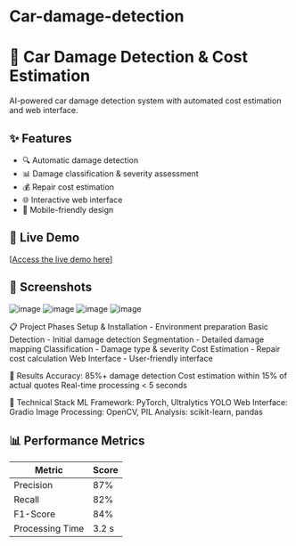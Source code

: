 # Car-damage-detection
# 🚗 Car Damage Detection & Cost Estimation

AI-powered car damage detection system with automated cost estimation and web interface.

## ✨ Features
- 🔍 Automatic damage detection
- 📊 Damage classification & severity assessment
- 💰 Repair cost estimation
- 🌐 Interactive web interface
- 📱 Mobile-friendly design

## 🚀 Live Demo
[[Access the live demo here](https://huggingface.co/spaces/alien1713/car-damage-detection)]

## 📸 Screenshots
![image](https://github.com/user-attachments/assets/0828c668-ea57-489c-aad6-65cc9131ac88)
![image](https://github.com/user-attachments/assets/d265e555-88fc-4a7e-b972-9b40673667b2)
![image](https://github.com/user-attachments/assets/d979bee5-5df4-4e92-a977-f1884866dffe)
![image](https://github.com/user-attachments/assets/0d97573a-b136-4a08-9ec0-7d92d17337f6)

📋 Project Phases
Setup & Installation - Environment preparation
Basic Detection - Initial damage detection
Segmentation - Detailed damage mapping
Classification - Damage type & severity
Cost Estimation - Repair cost calculation
Web Interface - User-friendly interface

🎯 Results
Accuracy: 85%+ damage detection
Cost estimation within 15% of actual quotes
Real-time processing < 5 seconds

🔧 Technical Stack
ML Framework: PyTorch, Ultralytics YOLO
Web Interface: Gradio
Image Processing: OpenCV, PIL
Analysis: scikit-learn, pandas

## 📊 Performance Metrics

| Metric           | Score   |
|------------------|---------|
| Precision        | 87%     |
| Recall           | 82%     |
| F1-Score         | 84%     |
| Processing Time  | 3.2 s   |
